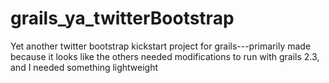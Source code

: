 grails_ya_twitterBootstrap
==========================

Yet another twitter bootstrap kickstart project for grails---primarily made because it looks like the others needed modifications to run with grails 2.3, and I needed something lightweight
